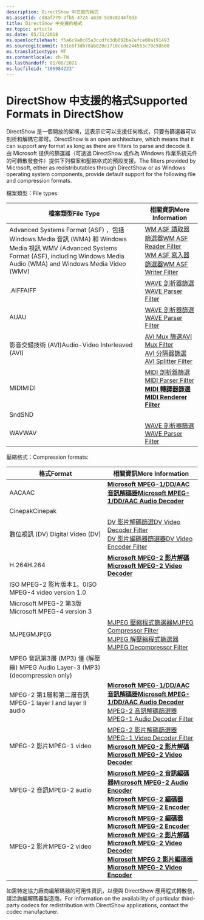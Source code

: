 ```yaml
---
description: DirectShow 中支援的格式
ms.assetid: cd8af779-2fb5-4724-a838-5d0c8244f0d3
title: DirectShow 中支援的格式
ms.topic: article
ms.date: 05/31/2018
ms.openlocfilehash: f5a6c9a0c85a3ccdfd3db092ba2efce00a191493
ms.sourcegitcommit: 831e8f3db78ab820e1710cede244553c70e50500
ms.translationtype: MT
ms.contentlocale: zh-TW
ms.lasthandoff: 01/08/2021
ms.locfileid: "106984223"
---
```

# <a name="supported-formats-in-directshow"></a><span data-ttu-id="a33f9-103">DirectShow 中支援的格式</span><span class="sxs-lookup"><span data-stu-id="a33f9-103">Supported Formats in DirectShow</span></span>

<span data-ttu-id="a33f9-104">DirectShow 是一個開放的架構，這表示它可以支援任何格式，只要有篩選器可以剖析和解碼它即可。</span><span class="sxs-lookup"><span data-stu-id="a33f9-104">DirectShow is an open architecture, which means that it can support any format as long as there are filters to parse and decode it.</span></span> <span data-ttu-id="a33f9-105">由 Microsoft 提供的篩選器（可透過 DirectShow 或作為 Windows 作業系統元件的可轉散發套件）提供下列檔案和壓縮格式的預設支援。</span><span class="sxs-lookup"><span data-stu-id="a33f9-105">The filters provided by Microsoft, either as redistributables through DirectShow or as Windows operating system components, provide default support for the following file and compression formats.</span></span>

<span data-ttu-id="a33f9-106">檔案類型：</span><span class="sxs-lookup"><span data-stu-id="a33f9-106">File types:</span></span>



| <span data-ttu-id="a33f9-107">檔案類型</span><span class="sxs-lookup"><span data-stu-id="a33f9-107">File Type</span></span>                                                                                        | <span data-ttu-id="a33f9-108">相關資訊</span><span class="sxs-lookup"><span data-stu-id="a33f9-108">More Information</span></span>                                                                                                                  |
|--------------------------------------------------------------------------------------------------|-----------------------------------------------------------------------------------------------------------------------------------|
| <span data-ttu-id="a33f9-109">Advanced Systems Format (ASF) ，包括 Windows Media 音訊 (WMA) 和 Windows Media 視訊 WMV (</span><span class="sxs-lookup"><span data-stu-id="a33f9-109">Advanced Systems Format (ASF), including Windows Media Audio (WMA) and Windows Media Video (WMV)</span></span> | [<span data-ttu-id="a33f9-110">WM ASF 讀取器篩選器</span><span class="sxs-lookup"><span data-stu-id="a33f9-110">WM ASF Reader Filter</span></span>](about-the-wm-asf-reader-filter.md)<br/> [<span data-ttu-id="a33f9-111">WM ASF 寫入器篩選器</span><span class="sxs-lookup"><span data-stu-id="a33f9-111">WM ASF Writer Filter</span></span>](wm-asf-writer-filter.md)<br/> |
| <span data-ttu-id="a33f9-112">.AIFF</span><span class="sxs-lookup"><span data-stu-id="a33f9-112">AIFF</span></span>                                                                                             | [<span data-ttu-id="a33f9-113">WAVE 剖析器篩選</span><span class="sxs-lookup"><span data-stu-id="a33f9-113">WAVE Parser Filter</span></span>](wave-parser-filter.md)                                                                                      |
| <span data-ttu-id="a33f9-114">AU</span><span class="sxs-lookup"><span data-stu-id="a33f9-114">AU</span></span>                                                                                               | [<span data-ttu-id="a33f9-115">WAVE 剖析器篩選</span><span class="sxs-lookup"><span data-stu-id="a33f9-115">WAVE Parser Filter</span></span>](wave-parser-filter.md)                                                                                      |
| <span data-ttu-id="a33f9-116">影音交錯技術 (AVI)</span><span class="sxs-lookup"><span data-stu-id="a33f9-116">Audio-Video Interleaved (AVI)</span></span>                                                                    | [<span data-ttu-id="a33f9-117">AVI Mux 篩選</span><span class="sxs-lookup"><span data-stu-id="a33f9-117">AVI Mux Filter</span></span>](avi-mux-filter.md)<br/> [<span data-ttu-id="a33f9-118">AVI 分隔器篩選</span><span class="sxs-lookup"><span data-stu-id="a33f9-118">AVI Splitter Filter</span></span>](avi-splitter-filter.md)<br/>                         |
| <span data-ttu-id="a33f9-119">MIDI</span><span class="sxs-lookup"><span data-stu-id="a33f9-119">MIDI</span></span>                                                                                             | [<span data-ttu-id="a33f9-120">MIDI 剖析器篩選</span><span class="sxs-lookup"><span data-stu-id="a33f9-120">MIDI Parser Filter</span></span>](midi-parser-filter.md)<br/> [<span data-ttu-id="a33f9-121">**MIDI 轉譯器篩選**</span><span class="sxs-lookup"><span data-stu-id="a33f9-121">**MIDI Renderer Filter**</span></span>](midi-renderer-filter.md)<br/>           |
| <span data-ttu-id="a33f9-122">Snd</span><span class="sxs-lookup"><span data-stu-id="a33f9-122">SND</span></span>                                                                                              |                                                                                                                                   |
| <span data-ttu-id="a33f9-123">WAV</span><span class="sxs-lookup"><span data-stu-id="a33f9-123">WAV</span></span>                                                                                              | [<span data-ttu-id="a33f9-124">WAVE 剖析器篩選</span><span class="sxs-lookup"><span data-stu-id="a33f9-124">WAVE Parser Filter</span></span>](wave-parser-filter.md)                                                                                      |



 

<span data-ttu-id="a33f9-125">壓縮格式：</span><span class="sxs-lookup"><span data-stu-id="a33f9-125">Compression formats:</span></span>



| <span data-ttu-id="a33f9-126">格式</span><span class="sxs-lookup"><span data-stu-id="a33f9-126">Format</span></span>                                        | <span data-ttu-id="a33f9-127">相關資訊</span><span class="sxs-lookup"><span data-stu-id="a33f9-127">More Information</span></span>                                                                                                                                                                                                                                |
|-----------------------------------------------|-------------------------------------------------------------------------------------------------------------------------------------------------------------------------------------------------------------------------------------------------|
| <span data-ttu-id="a33f9-128">AAC</span><span class="sxs-lookup"><span data-stu-id="a33f9-128">AAC</span></span>                                           | [<span data-ttu-id="a33f9-129">**Microsoft MPEG-1/DD/AAC 音訊解碼器**</span><span class="sxs-lookup"><span data-stu-id="a33f9-129">**Microsoft MPEG-1/DD/AAC Audio Decoder**</span></span>](microsoft-mpeg-1-dd-audio-decoder.md)                                                                                                                                                              |
| <span data-ttu-id="a33f9-130">Cinepak</span><span class="sxs-lookup"><span data-stu-id="a33f9-130">Cinepak</span></span>                                       |                                                                                                                                                                                                                                                 |
| <span data-ttu-id="a33f9-131">數位視訊 (DV) </span><span class="sxs-lookup"><span data-stu-id="a33f9-131">Digital Video (DV)</span></span>                            | [<span data-ttu-id="a33f9-132">DV 影片解碼篩選</span><span class="sxs-lookup"><span data-stu-id="a33f9-132">DV Video Decoder Filter</span></span>](dv-video-decoder-filter.md)<br/> [<span data-ttu-id="a33f9-133">DV 影片編碼器篩選器</span><span class="sxs-lookup"><span data-stu-id="a33f9-133">DV Video Encoder Filter</span></span>](dv-video-encoder-filter.md)<br/>                                                                                                             |
| <span data-ttu-id="a33f9-134">H.264</span><span class="sxs-lookup"><span data-stu-id="a33f9-134">H.264</span></span>                                         | [<span data-ttu-id="a33f9-135">**Microsoft MPEG-2 影片解碼**</span><span class="sxs-lookup"><span data-stu-id="a33f9-135">**Microsoft MPEG-2 Video Decoder**</span></span>](microsoft-mpeg-2-video-decoder.md)                                                                                                                                                                        |
| <span data-ttu-id="a33f9-136">ISO MPEG-2 影片版本1。0</span><span class="sxs-lookup"><span data-stu-id="a33f9-136">ISO MPEG-4 video version 1.0</span></span>                  |                                                                                                                                                                                                                                                 |
| <span data-ttu-id="a33f9-137">Microsoft MPEG-2 第3版</span><span class="sxs-lookup"><span data-stu-id="a33f9-137">Microsoft MPEG-4 version 3</span></span>                    |                                                                                                                                                                                                                                                 |
| <span data-ttu-id="a33f9-138">MJPEG</span><span class="sxs-lookup"><span data-stu-id="a33f9-138">MJPEG</span></span>                                         | [<span data-ttu-id="a33f9-139">MJPEG 壓縮程式篩選器</span><span class="sxs-lookup"><span data-stu-id="a33f9-139">MJPEG Compressor Filter</span></span>](mjpeg-compressor-filter.md)<br/> [<span data-ttu-id="a33f9-140">MJPEG 解壓縮程式篩選器</span><span class="sxs-lookup"><span data-stu-id="a33f9-140">MJPEG Decompressor Filter</span></span>](mjpeg-decompressor-filter.md)<br/>                                                                                                         |
| <span data-ttu-id="a33f9-141">MPEG 音訊第3層 (MP3) 僅 (解壓縮) </span><span class="sxs-lookup"><span data-stu-id="a33f9-141">MPEG Audio Layer-3 (MP3) (decompression only)</span></span> |                                                                                                                                                                                                                                                 |
| <span data-ttu-id="a33f9-142">MPEG-2 第1層和第二層音訊</span><span class="sxs-lookup"><span data-stu-id="a33f9-142">MPEG-1 layer I and layer II audio</span></span>             | [<span data-ttu-id="a33f9-143">**Microsoft MPEG-1/DD/AAC 音訊解碼器**</span><span class="sxs-lookup"><span data-stu-id="a33f9-143">**Microsoft MPEG-1/DD/AAC Audio Decoder**</span></span>](microsoft-mpeg-1-dd-audio-decoder.md)<br/> [<span data-ttu-id="a33f9-144">MPEG-2 音訊解碼篩選器</span><span class="sxs-lookup"><span data-stu-id="a33f9-144">MPEG-1 Audio Decoder Filter</span></span>](mpeg-1-audio-decoder-filter.md)<br/>                                                                         |
| <span data-ttu-id="a33f9-145">MPEG-2 影片</span><span class="sxs-lookup"><span data-stu-id="a33f9-145">MPEG-1 video</span></span>                                  | [<span data-ttu-id="a33f9-146">MPEG-2 影片解碼篩選器</span><span class="sxs-lookup"><span data-stu-id="a33f9-146">MPEG-1 Video Decoder Filter</span></span>](mpeg-1-video-decoder-filter.md)<br/> [<span data-ttu-id="a33f9-147">**Microsoft MPEG-2 影片解碼**</span><span class="sxs-lookup"><span data-stu-id="a33f9-147">**Microsoft MPEG-2 Video Decoder**</span></span>](microsoft-mpeg-2-video-decoder.md)<br/>                                                                                   |
| <span data-ttu-id="a33f9-148">MPEG-2 音訊</span><span class="sxs-lookup"><span data-stu-id="a33f9-148">MPEG-2 audio</span></span>                                  | [<span data-ttu-id="a33f9-149">**Microsoft MPEG-2 音訊編碼器**</span><span class="sxs-lookup"><span data-stu-id="a33f9-149">**Microsoft MPEG-2 Audio Encoder**</span></span>](microsoft-mpeg-2-audio-encoder.md)<br/> [<span data-ttu-id="a33f9-150">**Microsoft MPEG-2 編碼器**</span><span class="sxs-lookup"><span data-stu-id="a33f9-150">**Microsoft MPEG-2 Encoder**</span></span>](microsoft-mpeg-2-encoder.md)<br/>                                                                                     |
| <span data-ttu-id="a33f9-151">MPEG-2 影片</span><span class="sxs-lookup"><span data-stu-id="a33f9-151">MPEG-2 video</span></span>                                  | [<span data-ttu-id="a33f9-152">**Microsoft MPEG-2 編碼器**</span><span class="sxs-lookup"><span data-stu-id="a33f9-152">**Microsoft MPEG-2 Encoder**</span></span>](microsoft-mpeg-2-encoder.md)<br/> [<span data-ttu-id="a33f9-153">**Microsoft MPEG-2 影片解碼**</span><span class="sxs-lookup"><span data-stu-id="a33f9-153">**Microsoft MPEG-2 Video Decoder**</span></span>](microsoft-mpeg-2-video-decoder.md)<br/> [<span data-ttu-id="a33f9-154">**Microsoft MPEG 2 影片編碼器**</span><span class="sxs-lookup"><span data-stu-id="a33f9-154">**Microsoft MPEG-2 Video Encoder**</span></span>](microsoft-mpeg-2-video-encoder.md)<br/> |



 

<span data-ttu-id="a33f9-155">如需特定協力廠商編解碼器的可用性資訊，以便與 DirectShow 應用程式轉散發，請洽詢編解碼器製造商。</span><span class="sxs-lookup"><span data-stu-id="a33f9-155">For information on the availability of particular third-party codecs for redistribution with DirectShow applications, contact the codec manufacturer.</span></span>

 

 




